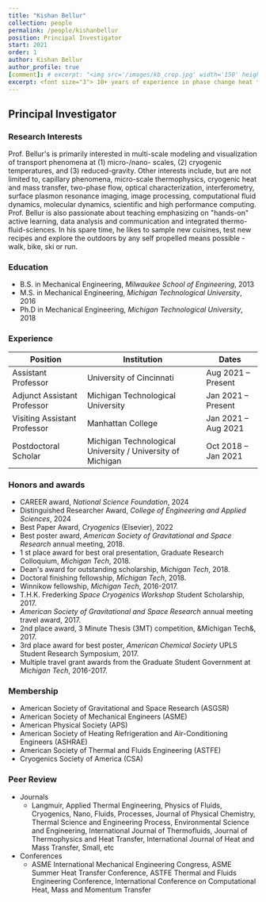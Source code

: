 ```yaml
---
title: "Kishan Bellur"
collection: people
permalink: /people/kishanbellur
position: Principal Investigator
start: 2021
order: 1
author: Kishan Bellur
author_profile: true
[comment]: # excerpt: "<img src='/images/kb_crop.jpg' width='150' height='auto'>"
excerpt: <font size="3"> 10+ years of experience in phase change heat transfer, capillary phenomena, cryogenics and scientific computing </font>
---
```


## Principal Investigator

### Research Interests
Prof. Bellur's is primarily interested in multi-scale modeling and visualization of transport phenomena at (1) micro-/nano- scales, (2) cryogenic temperatures, and (3) reduced-gravity. Other interests include, but are not limited to, capillary phenomena, micro-scale thermophysics, cryogenic heat and mass transfer, two-phase flow, optical characterization, interferometry, surface plasmon resonance imaging, image processing, computational fluid dynamics, molecular dynamics, scientific and high performance computing. Prof. Bellur is also passionate about teaching emphasizing on "hands-on" active learning, data analysis and communication and integrated thermo-fluid-sciences. In his spare time, he likes to sample new cuisines, test new recipes and explore the outdoors by any self propelled means possible - walk, bike, ski or run.

### Education
* B.S. in Mechanical Engineering, *Milwaukee School of Engineering*, 2013
* M.S. in Mechanical Engineering, *Michigan Technological University*, 2016
* Ph.D in Mechanical Engineering, *Michigan Technological University*, 2018 

### Experience
| **Position**                 | **Institution**                              | **Dates**             |
|------------------------------|-----------------------------------------------|-----------------------|
| Assistant Professor          | University of Cincinnati                     | Aug 2021 – Present    |
| Adjunct Assistant Professor  | Michigan Technological University            | Jan 2021 – Present    |
| Visiting Assistant Professor | Manhattan College                            | Jan 2021 – Aug 2021   |
| Postdoctoral Scholar         | Michigan Technological University / University of Michigan | Oct 2018 – Jan 2021 |

### Honors and awards
* CAREER award, *National Science Foundation*, 2024
* Distinguished Researcher Award, *College of Engineering and Applied Sciences*, 2024
* Best Paper Award, *Cryogenics* (Elsevier), 2022
* Best poster award, *American Society of Gravitational and Space Research* annual meeting, 2018.
* 1 st place award for best oral presentation, Graduate Research Colloquium, *Michigan Tech*, 2018.
* Dean's award for outstanding scholarship, *Michigan Tech*, 2018.
* Doctoral finishing fellowship, *Michigan Tech*, 2018.
* Winnikow fellowship, *Michigan Tech*, 2016-2017.
* T.H.K. Frederking *Space Cryogenics Workshop* Student Scholarship, 2017.
* *American Society of Gravitational and Space Research* annual meeting travel award, 2017.
* 2nd place award, 3 Minute Thesis (3MT) competition, &Michigan Tech&, 2017.
* 3rd place award for best poster, *American Chemical Society* UPLS Student Research Symposium, 2017.
* Multiple travel grant awards from the Graduate Student Government at *Michigan Tech*, 2016-2017.

### Membership
* American Society of Gravitational and Space Research (ASGSR) 
* American Society of Mechanical Engineers (ASME)
* American Physical Society (APS)
* American Society of Heating Refrigeration and Air-Conditioning Engineers (ASHRAE)
* American Society of Thermal and Fluids Engineering (ASTFE)
* Cryogenics Society of America (CSA) 

### Peer Review
* Journals
  * Langmuir, Applied Thermal Engineering, Physics of Fluids, Cryogenics, Nano, Fluids, Processes, Journal of Physical Chemistry, Thermal Science and Engineering Process, Environmental Science and Engineering, International Journal of Thermofluids, Journal of Thermophysics and Heat Transfer, International Journal of Heat and Mass Transfer, Small, etc
* Conferences
  * ASME International Mechanical Engineering Congress, ASME Summer Heat Transfer Conference, ASTFE Thermal and Fluids Engineering Conference, International Conference on Computational Heat, Mass and Momentum Transfer
